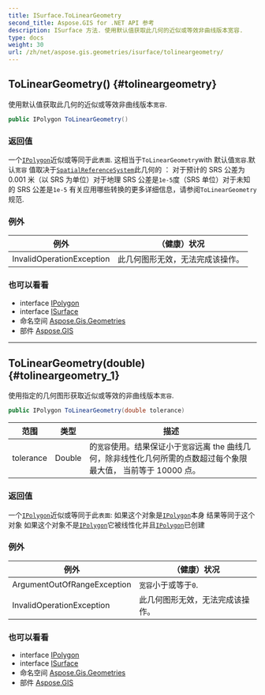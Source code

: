 ```yaml
---
title: ISurface.ToLinearGeometry
second_title: Aspose.GIS for .NET API 参考
description: ISurface 方法. 使用默认值获取此几何的近似或等效非曲线版本宽容.
type: docs
weight: 30
url: /zh/net/aspose.gis.geometries/isurface/tolineargeometry/
---
```

## ToLinearGeometry() {#tolineargeometry}

使用默认值获取此几何的近似或等效非曲线版本`宽容`.

```csharp
public IPolygon ToLinearGeometry()
```

### 返回值

一个[`IPolygon`](../../ipolygon/)近似或等同于此`表面`. 这相当于`ToLinearGeometry`with 默认值`宽容`.默认`宽容` 值取决于[`SpatialReferenceSystem`](../../../aspose.gis.spatialreferencing/spatialreferencesystem/)此几何的 ： 对于预计的 SRS 公差为 0.001 米（以 SRS 为单位）对于地理 SRS 公差是`1e-5`度（SRS 单位）对于未知的 SRS 公差是`1e-5` 有关应用哪些转换的更多详细信息，请参阅`ToLinearGeometry`规范.

### 例外

| 例外 | （健康）状况 |
| --- | --- |
| InvalidOperationException | 此几何图形无效，无法完成该操作。 |

### 也可以看看

* interface [IPolygon](../../ipolygon/)
* interface [ISurface](../)
* 命名空间 [Aspose.Gis.Geometries](../../isurface/)
* 部件 [Aspose.GIS](../../../)

---

## ToLinearGeometry(double) {#tolineargeometry_1}

使用指定的几何图形获取近似或等效的非曲线版本`宽容`.

```csharp
public IPolygon ToLinearGeometry(double tolerance)
```

| 范围 | 类型 | 描述 |
| --- | --- | --- |
| tolerance | Double | 的`宽容`使用。结果保证小于`宽容`远离 the 曲线几何，除非线性化几何所需的点数超过每个象限最大值， 当前等于 10000 点。 |

### 返回值

一个[`IPolygon`](../../ipolygon/)近似或等同于此`表面`:  如果这个对象是[`IPolygon`](../../ipolygon/)本身 结果等同于这个对象 如果这个对象不是[`IPolygon`](../../ipolygon/)它被线性化并且[`IPolygon`](../../ipolygon/)已创建

### 例外

| 例外 | （健康）状况 |
| --- | --- |
| ArgumentOutOfRangeException | `宽容`小于或等于`0`. |
| InvalidOperationException | 此几何图形无效，无法完成该操作。 |

### 也可以看看

* interface [IPolygon](../../ipolygon/)
* interface [ISurface](../)
* 命名空间 [Aspose.Gis.Geometries](../../isurface/)
* 部件 [Aspose.GIS](../../../)


